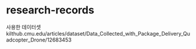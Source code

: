 # research-records

사용한 데이터셋
kilthub.cmu.edu/articles/dataset/Data_Collected_with_Package_Delivery_Quadcopter_Drone/12683453

